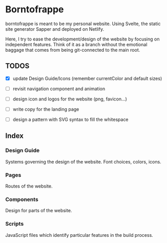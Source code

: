 # Borntofrappe

borntofrappe is meant to be my personal website. Using Svelte, the static site generator Sapper and deployed on Netlify.

Here, I try to ease the development/design of the website by focusing on independent features. Think of it as a branch without the emotional baggage that comes from being git-connected to the main root.

## TODOS

- [x] update Design Guide/Icons (remember currentColor and default sizes)

- [ ] revisit navigation component and animation

- [ ] design icon and logos for the website (png, favicon...)

- [ ] write copy for the landing page

- [ ] design a pattern with SVG syntax to fill the whitespace

## Index

### Design Guide

Systems governing the design of the website. Font choices, colors, icons.

### Pages

Routes of the website.

### Components

Design for parts of the website.

### Scripts

JavaScript files which identify particular features in the build process.
